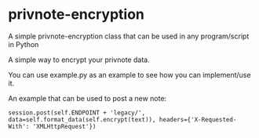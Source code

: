 # privnote-encryption
A simple privnote-encryption class that can be used in any program/script in Python

A simple way to encrypt your privnote data. 

You can use example.py as an example to see how you can implement/use it. 

An example that can be used to post a new note: 

```
session.post(self.ENDPOINT + 'legacy/', data=self.format_data(self.encrypt(text)), headers={'X-Requested-With': 'XMLHttpRequest'})
```
